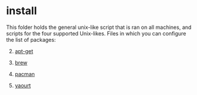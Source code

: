 # install

This folder holds the general unix-like script that is ran on all machines, and scripts for the four supported Unix-likes.  Files in which you can configure the list of packages:

2) [apt-get](ubuntu/apt-get#L5)

3) [brew](osx/brew#L6)

5) [pacman](archlinux/pacman#L5)

6) [yaourt](archlinux/yaourt#L5)

